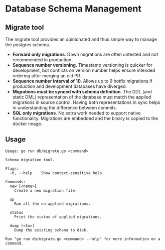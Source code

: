 # Database Schema Management

## Migrate tool

The migrate tool provides an opinionated and thus simple way to manage the postgres schema.

- **Forward only migrations**. Down migrations are often untested and not recommended in production.
- **Sequence number versioning**. Timestamp versioning is quicker for development, but conflicts on version number 
helps ensure intended ordering after merging an old PR.
- **Sequence number interval of 10**. Allows up to 9 hotfix migrations if production and development databases have diverged.
- **Migrations must be synced with schema definition**. The DDL (and static DML) representation of the database must match
the applied migrations in source control. Having both representations in sync helps in understanding the difference
between commits.
- **SQL only migrations**. No extra work needed to support native functionality. Migrations are embedded and the binary
is copied to the docker image.


## Usage

<!--usage-shell-->
```
Usage: go run db/migrate.go <command>

Schema migration tool.

Flags:
  -h, --help    Show context-sensitive help.

Commands:
  new [<name>]
    Create a new migration file.

  up
    Run all the un-applied migrations.

  status
    Print the status of applied migrations.

  dump [<to>]
    Dump the existing schema to disk.

Run "go run db/migrate.go <command> --help" for more information on a command.
```
